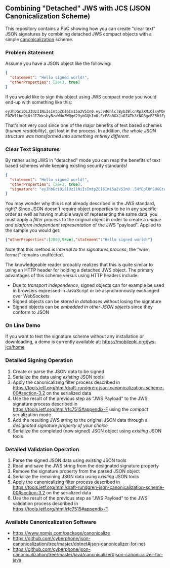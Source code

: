 ## Combining "Detached" JWS with JCS (JSON Canonicalization Scheme)
This repository contains a PoC showing how you can create "clear text" JSON signatures
by combining detached JWS compact objects with a simple
[canonicalization](https://github.com/cyberphone/json-canonicalization#json-canonicalization)
scheme.

### Problem Statement
Assume you have a JSON object like the following:
```json
{
  "statement": "Hello signed world!",
  "otherProperties": [2e+3, true]
}
```
If you would like to sign this object using JWS compact mode you would end-up with something like this:
```code
eyJhbGciOiJIUzI1NiIsImtpZCI6Im15a2V5In0.eyJvdGhlclByb3BlcnRpZXMiOlsyMDAwLHRydWVdLCJzdG
F0ZW1lbnQiOiJIZWxsbyBzaWduZWQgd29ybGQhIn0.FcE8h0GXJaOZ4Th3fNDBgcBE5HfEplOnS8GGtoSLU1K
```
That's not very cool since one of the major benefits of text based schemes (*human readability*), got lost in the process.
In addition, *the whole JSON structure was transformed into something entirely different*. 
### Clear Text Signatures
By rather using JWS in "detached" mode you can reap the benefits of text based schemes while
keeping existing security standards!  
```json
{
  "statement": "Hello signed world!",
  "otherProperties": [2e+3, true],
  "signature": "eyJhbGciOiJIUzI1NiIsImtpZCI6Im15a2V5In0..5HfEplOnS8GGtoSLU1KFcE8h0GXJaOZ4Th3fNDBgcBE"
}
```
You may wonder why this is not already described in the JWS standard, right?  Since JSON doesn't require
object properties to be in any specific order as well as having multiple ways of representing the same data, 
you must apply a *filter process* to the original object in order to create a *unique and platform 
independent representation* of the JWS "payload".  Applied to the sample you would get:
```json
{"otherProperties":[2000,true],"statement":"Hello signed world!"}
```
Note that this method is *internal to the signatures process*; the "wire format" remains unaffected.

The knowledgeable reader probably realizes that this is quite similar to using an HTTP header for holding a detached JWS object.
The primary advantages of this scheme versus using HTTP headers include:
- Due to *transport independence*, signed objects can for example be used in
browsers expressed in JavaScript or be asynchronously exchanged over WebSockets
- Signed objects can be *stored in databases* without losing the signature
- Signed objects can be *embedded in other JSON objects* since they conform to JSON

### On Line Demo
If you want to test the signature scheme without any installation or downloading, a
demo is currently available at: https://mobilepki.org/jws-jcs/home

### Detailed Signing Operation
1. Create or parse the JSON data to be signed
2. Serialize the data using *existing* JSON tools
3. Apply the canonicalizing filter process described in
 https://tools.ietf.org/html/draft-rundgren-json-canonicalization-scheme-00#section-3.2 on the serialized data
4. Use the result of the previous step as "JWS Payload" to the JWS signature process described in
https://tools.ietf.org/html/rfc7515#appendix-F using the *compact* serialization mode
5. Add the resulting JWS string to the original JSON data through a *designated signature property of your choice*
6. Serialize the completed (now signed) JSON object using *existing* JSON tools

### Detailed Validation Operation
1. Parse the signed JSON data using *existing* JSON tools
2. Read and save the JWS string from the designated signature property
3. Remove the signature property from the parsed JSON object
4. Serialize the remaining JSON data using *existing* JSON tools
5. Apply the canonicalizing filter process described in
 https://tools.ietf.org/html/draft-rundgren-json-canonicalization-scheme-00#section-3.2 on the serialized data
6. Use the result of the previous step as "JWS Payload" to the JWS validation process described in
https://tools.ietf.org/html/rfc7515#appendix-F

### Available Canonicalization Software
- https://www.npmjs.com/package/canonicalize
- https://github.com/cyberphone/json-canonicalization/tree/master/dotnet#json-canonicalizer-for-net
- https://github.com/cyberphone/json-canonicalization/tree/master/java/canonicalizer#json-canonicalizer-for-java
